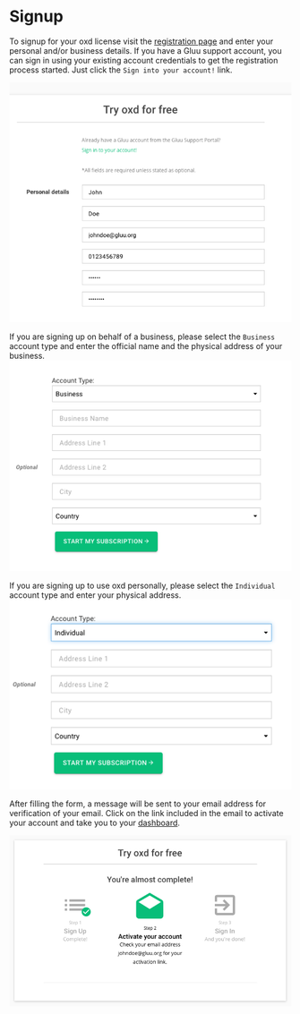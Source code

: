 # Signup
To signup for your oxd license visit the [registration page](https://oxd.gluu.org/account/register/) and enter your personal and/or business details. If you have a Gluu support account, you can sign in using your existing account credentials to get the registration process started. Just click the `Sign into your account!` link.


![oxd signup](../../../img/license/signup/signup.png)


If you are signing up on behalf of a business, please select the `Business` account type and enter the official name and the physical address of your business.
![oxd business](../../../img/license/signup/business.png)

If you are signing up to use oxd personally, please select the `Individual` account type and enter your physical address.
![oxd business](../../../img/license/signup/individual.png)

After filling the form, a message will be sent to your email address for verification of your email. Click on the link included in the email to activate your account and take you to your [dashboard](../../dashboard/index.md).

![oxd business](../../../img/license/signup/activate.png)
